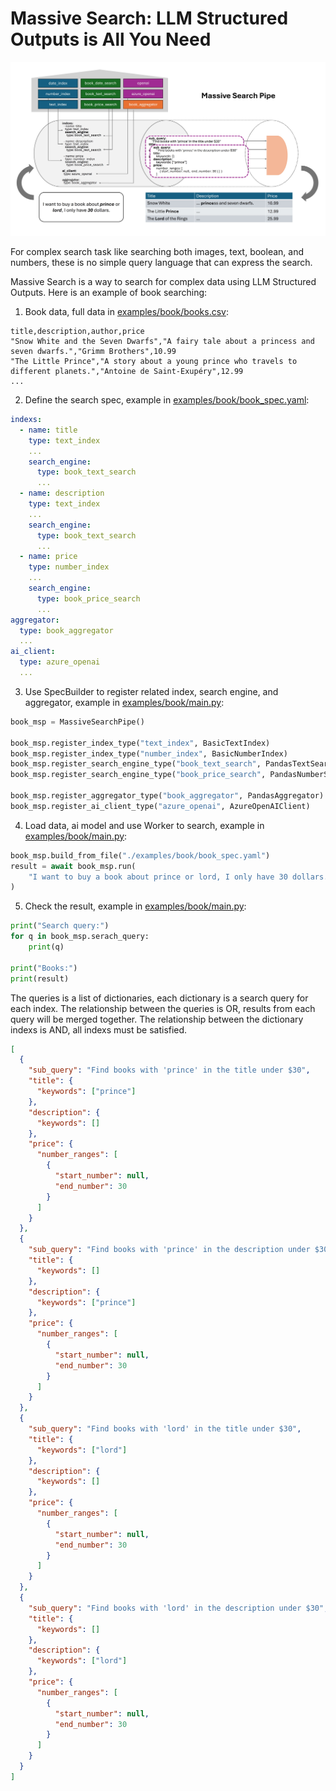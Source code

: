 Massive Search: LLM Structured Outputs is All You Need
=================

![](docs/overview.jpg)

For complex search task like searching both images, text, boolean, and numbers,
these is no simple query language that can express the search.

Massive Search is a way to search for complex data using LLM Structured Outputs.
Here is an example of book searching:

1. Book data, full data in [examples/book/books.csv](examples/book/books.csv):

``` csv
title,description,author,price
"Snow White and the Seven Dwarfs","A fairy tale about a princess and seven dwarfs.","Grimm Brothers",10.99
"The Little Prince","A story about a young prince who travels to different planets.","Antoine de Saint-Exupéry",12.99
...
```

2. Define the search spec, example in [examples/book/book_spec.yaml](examples/book/book_spec.yaml):

``` yaml
indexs:
  - name: title
    type: text_index
    ...
    search_engine:
      type: book_text_search
      ...
  - name: description
    type: text_index
    ...
    search_engine:
      type: book_text_search
      ...
  - name: price
    type: number_index
    ...
    search_engine:
      type: book_price_search
      ...
aggregator:
  type: book_aggregator
  ...
ai_client:
  type: azure_openai
  ...
```

3. Use SpecBuilder to register related index, search engine, and aggregator, example in [examples/book/main.py](examples/book/main.py):

``` python
book_msp = MassiveSearchPipe()

book_msp.register_index_type("text_index", BasicTextIndex)
book_msp.register_index_type("number_index", BasicNumberIndex)
book_msp.register_search_engine_type("book_text_search", PandasTextSearchEngine)
book_msp.register_search_engine_type("book_price_search", PandasNumberSearchEngine)

book_msp.register_aggregator_type("book_aggregator", PandasAggregator)
book_msp.register_ai_client_type("azure_openai", AzureOpenAIClient)
```

4. Load data, ai model and use Worker to search, example in [examples/book/main.py](examples/book/main.py):

``` python
book_msp.build_from_file("./examples/book/book_spec.yaml")
result = await book_msp.run(
    "I want to buy a book about prince or lord, I only have 30 dollars.",
)
```

5. Check the result, example in [examples/book/main.py](examples/book/main.py):

``` python
print("Search query:")
for q in book_msp.serach_query:
    print(q)

print("Books:")
print(result)
```

The queries is a list of dictionaries, each dictionary is a search query for each index.
The relationship between the queries is OR, results from each query will be merged together.
The relationship between the dictionary indexs is AND, all indexs must be satisfied.


``` json
[
  {
    "sub_query": "Find books with 'prince' in the title under $30",
    "title": {
      "keywords": ["prince"]
    },
    "description": {
      "keywords": []
    },
    "price": {
      "number_ranges": [
        {
          "start_number": null,
          "end_number": 30
        }
      ]
    }
  },
  {
    "sub_query": "Find books with 'prince' in the description under $30",
    "title": {
      "keywords": []
    },
    "description": {
      "keywords": ["prince"]
    },
    "price": {
      "number_ranges": [
        {
          "start_number": null,
          "end_number": 30
        }
      ]
    }
  },
  {
    "sub_query": "Find books with 'lord' in the title under $30",
    "title": {
      "keywords": ["lord"]
    },
    "description": {
      "keywords": []
    },
    "price": {
      "number_ranges": [
        {
          "start_number": null,
          "end_number": 30
        }
      ]
    }
  },
  {
    "sub_query": "Find books with 'lord' in the description under $30",
    "title": {
      "keywords": []
    },
    "description": {
      "keywords": ["lord"]
    },
    "price": {
      "number_ranges": [
        {
          "start_number": null,
          "end_number": 30
        }
      ]
    }
  }
]
```